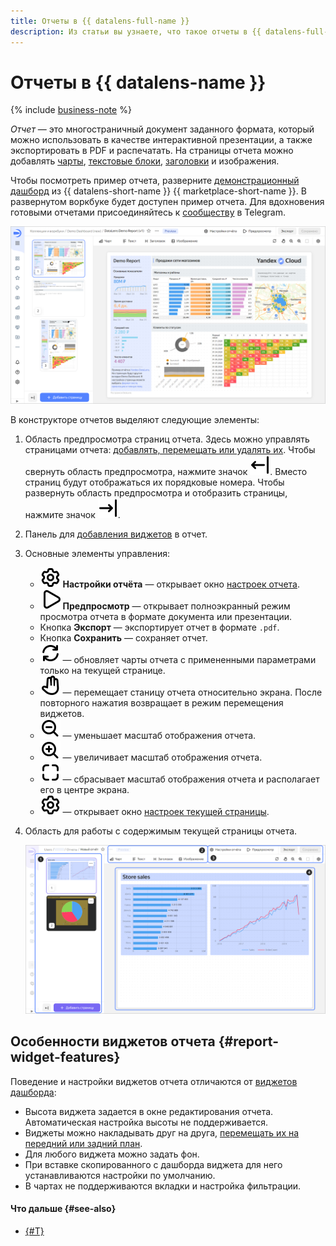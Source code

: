 ```yaml
---
title: Отчеты в {{ datalens-full-name }}
description: Из статьи вы узнаете, что такое отчеты в {{ datalens-full-name }} и ознакомитесь с особенностями виджетов отчета.
---
```


# Отчеты в {{ datalens-name }}


{% include [business-note](../../_includes/datalens/datalens-functionality-available-business-note.md) %}


_Отчет_ — это многостраничный документ заданного формата, который можно использовать в качестве интерактивной презентации, а также экспортировать в PDF и распечатать. На страницы отчета можно добавлять [чарты](../concepts/chart/index.md), [текстовые блоки](../dashboard/widget.md#text), [заголовки](../dashboard/widget.md#title) и изображения.

Чтобы посмотреть пример отчета, разверните [демонстрационный дашборд](https://datalens.yandex.cloud/marketplace/f2eui5ar8omalpcg1j3r) из {{ datalens-short-name }} {{ marketplace-short-name }}. В развернутом воркбуке будет доступен пример отчета. Для вдохновения готовыми отчетами присоединяйтесь к [сообществу](https://t.me/YandexDataLens/113821/117093) в Telegram.

![report-page](../../_assets/datalens/report/demo_report.png)

В конструкторе отчетов выделяют следующие элементы:

1. Область предпросмотра страниц отчета. Здесь можно управлять страницами отчета: [добавлять, перемещать или удалять их](./report-operations.md#report-pages). Чтобы свернуть область предпросмотра, нажмите значок ![image](../../_assets/console-icons/arrow-left-from-line.svg). Вместо страниц будут отображаться их порядковые номера. Чтобы развернуть область предпросмотра и отобразить страницы, нажмите значок ![image](../../_assets/console-icons/arrow-right-to-line.svg).
1. Панель для [добавления виджетов](./report-operations.md#add-widget) в отчет.
1. Основные элементы управления:

   * ![icon](../../_assets/console-icons/gear.svg) **Настройки отчёта** — открывает окно [настроек отчета](./report-operations.md#report-settings).
   * ![icon](../../_assets/console-icons/play.svg) **Предпросмотр** — открывает полноэкранный режим просмотра отчета в формате документа или презентации.
   * Кнопка **Экспорт** — экспортирует отчет в формате `.pdf`.
   * Кнопка **Сохранить** — сохраняет отчет.
   * ![icon](../../_assets/console-icons/arrows-rotate-right.svg) — обновляет чарты отчета с примененными параметрами только на текущей странице.
   * ![icon](../../_assets/console-icons/hand-stop.svg) — перемещает станицу отчета относительно экрана. После повторного нажатия возвращает в режим перемещения виджетов.
   * ![icon](../../_assets/console-icons/magnifier-minus.svg) — уменьшает масштаб отображения отчета.
   * ![icon](../../_assets/console-icons/magnifier-plus.svg) — увеличивает масштаб отображения отчета.
   * ![icon](../../_assets/console-icons/square-dashed.svg) — сбрасывает масштаб отображения отчета и располагает его в центре экрана.
   * ![icon](../../_assets/console-icons/gear.svg) — открывает окно [настроек текущей страницы](./report-operations.md#page-settings).

1. Область для работы с содержимым текущей страницы отчета.

   ![report-page](../../_assets/datalens/report/report-page.png)

## Особенности виджетов отчета {#report-widget-features}

Поведение и настройки виджетов отчета отличаются от [виджетов дашборда](../dashboard/widget.md):

* Высота виджета задается в окне редактирования отчета. Автоматическая настройка высоты не поддерживается.
* Виджеты можно накладывать друг на друга, [перемещать их на передний или задний план](./report-operations.md#move-widget-front-or-back).
* Для любого виджета можно задать фон.
* При вставке скопированного с дашборда виджета для него устанавливаются настройки по умолчанию.
* В чартах не поддерживаются вкладки и настройка фильтрации.

#### Что дальше {#see-also}

* [{#T}](./report-operations.md)
